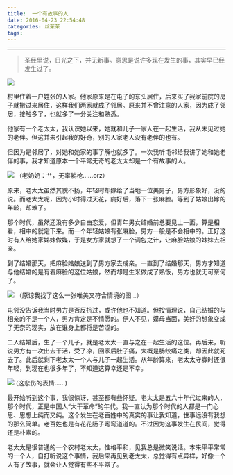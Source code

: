 ```yaml
---
title:  一个有故事的人
date: 2016-04-23 22:54:48
categories: 丝茉茉
tags:
---
```



---

> 圣经里说，日光之下，并无新事。意思是说许多现在发生的事，其实早已经发生过了。

<!--more-->

![](http://7xtawy.com2.z0.glb.clouddn.com/111.jpg)



村里住着一户姓张的人家。他家原来是在屯子的东头居住，后来买了我家前院的房子就搬过来居住，这样我们两家就成了邻居。原来并不曾注意的人家，因为成了邻居，接触多了，也就多了一分关注和熟悉。

他家有一个老太太，我认识她以来，她就和儿子一家人在一起生活，我从未见过她的老伴。但这并未引起我的好奇，别的人家老人没有老伴的也有。

但因为是邻居了，对她和她家的事了解也就多了。一次我听屯邻给我讲了她和她老伴的事，我才知道原本一个平常无奇的老太太却是一个有故事的人。

![](http://7xtawy.com2.z0.glb.clouddn.com/222.jpg)
（老奶奶：艹，无辜躺枪……orz）

原来，老太太虽然其貌不扬，年轻时却嫁给了当地一位美男子，男方形象好，没的说。而老太太呢，因为小时得过天花，病好后，落下一张麻脸。等到了姑娘出嫁的年龄，却难了。

那个时代，虽然还没有多少自由恋爱，但青年男女结婚前总要见上一面，算是相看，相中的就定下来。而一个年轻姑娘有张麻脸，男方一般是不会相中的。正好这时有人给她家姊妹做媒，于是女方家就想了一个调包之计，让麻脸姑娘的妹妹去相亲。

到了结婚那天，把麻脸姑娘送到了男方家去成亲。一直到了结婚那天，男方才知道与他结婚的是有着麻脸的这位姑娘，然而却是生米做成了熟饭，男方也就无可奈何了。

![](http://7xtawy.com2.z0.glb.clouddn.com/333.jpg)
（原谅我找了这么一张唯美又符合情境的图…）


屯邻没告诉我当时男方是否反抗过，或许他也不知道。但按情理说，自己结婚的与相亲的不是一个人，男方肯定是不情愿的。伊人不见，嫫母当面，美好的想象变成了无奈的现实，放在谁身上都将是苦涩的。


二人结婚后，生了一个儿子，就是老太太一直与之在一起生活的这位。再后来，听说男方有一次出去干活，受了凉，回家后肚子痛，大概是肠绞痛之类，却因此就死去了。此后就剩下老太太一个人与儿子一起生活。从年龄算来，老太太守寡时还很年轻，到现在也很多年了，不知道这算幸还是不幸。

![](http://7xtawy.com2.z0.glb.clouddn.com/4444.png)
(这悲伤的表情……)


最开始听到这个事，我很惊讶，甚至都有些怀疑。老太太是五六十年代过来的人，那个时代，正是中国人“大干革命”的年代。我一直认为那个时代的人都是一门心思、思想上纯而又纯。这个发生在老百姓中的真实的事让我知道，世事远没有我想的那么简单。老百姓也是有花花肠子弯弯道道的。不过因为这事发生在民间，觉得还是朴素的。

老太太是很普通的一个农村老太太，性格平和，见我总是微笑说话。本来平平常常的一个人，自打听说这个事情，我后来再见到老太太，总觉得有点异样，好像一个人有了故事，就会让人觉得有些不平常了。
